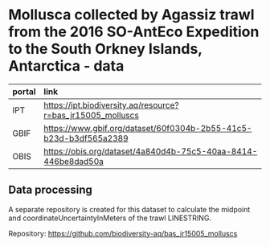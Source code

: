 # Mollusca collected by Agassiz trawl from the 2016 SO-AntEco Expedition to the South Orkney Islands, Antarctica - data 

portal | link
:-- | :--
IPT | https://ipt.biodiversity.aq/resource?r=bas_jr15005_molluscs
GBIF | https://www.gbif.org/dataset/60f0304b-2b55-41c5-b23d-b3df565a2389
OBIS | https://obis.org/dataset/4a840d4b-75c5-40aa-8414-446be8dad50a

## Data processing

A separate repository is created for this dataset to calculate the midpoint and coordinateUncertaintyInMeters of the trawl LINESTRING.

Repository: https://github.com/biodiversity-aq/bas_jr15005_molluscs
